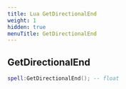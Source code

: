 ```yaml
---
title: Lua GetDirectionalEnd
weight: 1
hidden: true
menuTitle: GetDirectionalEnd
---
```

## GetDirectionalEnd
```lua
spell:GetDirectionalEnd(); -- float
```